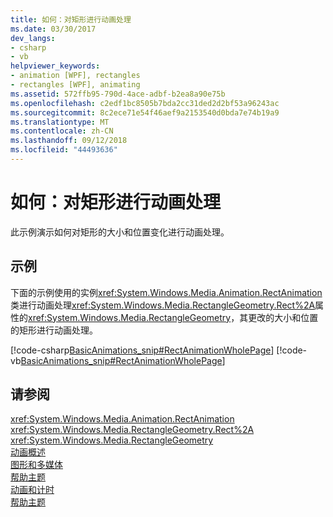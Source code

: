 ```yaml
---
title: 如何：对矩形进行动画处理
ms.date: 03/30/2017
dev_langs:
- csharp
- vb
helpviewer_keywords:
- animation [WPF], rectangles
- rectangles [WPF], animating
ms.assetid: 572ffb95-790d-4ace-adbf-b2ea8a90e75b
ms.openlocfilehash: c2edf1bc8505b7bda2cc31ded2d2bf53a96243ac
ms.sourcegitcommit: 8c2ece71e54f46aef9a2153540d0bda7e74b19a9
ms.translationtype: MT
ms.contentlocale: zh-CN
ms.lasthandoff: 09/12/2018
ms.locfileid: "44493636"
---
```

# <a name="how-to-animate-a-rectangle"></a>如何：对矩形进行动画处理
此示例演示如何对矩形的大小和位置变化进行动画处理。  
  
## <a name="example"></a>示例  
 下面的示例使用的实例<xref:System.Windows.Media.Animation.RectAnimation>类进行动画处理<xref:System.Windows.Media.RectangleGeometry.Rect%2A>属性的<xref:System.Windows.Media.RectangleGeometry>，其更改的大小和位置的矩形进行动画处理。  
  
 [!code-csharp[BasicAnimations_snip#RectAnimationWholePage](../../../../samples/snippets/csharp/VS_Snippets_Wpf/BasicAnimations_snip/CSharp/RectAnimationExample.cs#rectanimationwholepage)]
 [!code-vb[BasicAnimations_snip#RectAnimationWholePage](../../../../samples/snippets/visualbasic/VS_Snippets_Wpf/BasicAnimations_snip/VisualBasic/RectAnimationExample.vb#rectanimationwholepage)]  
  
## <a name="see-also"></a>请参阅  
 <xref:System.Windows.Media.Animation.RectAnimation>  
 <xref:System.Windows.Media.RectangleGeometry.Rect%2A>  
 <xref:System.Windows.Media.RectangleGeometry>  
 [动画概述](../../../../docs/framework/wpf/graphics-multimedia/animation-overview.md)  
 [图形和多媒体](../../../../docs/framework/wpf/graphics-multimedia/index.md)  
 [帮助主题](../../../../docs/framework/wpf/graphics-multimedia/graphics-how-to-topics.md)  
 [动画和计时](https://msdn.microsoft.com/library/7d83765b-d5ae-41b1-b423-80206e1124aa)  
 [帮助主题](../../../../docs/framework/wpf/graphics-multimedia/animation-and-timing-how-to-topics.md)
